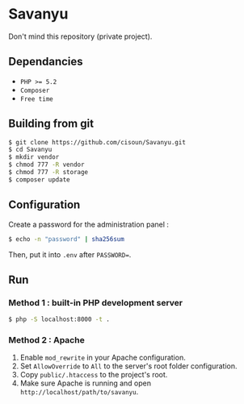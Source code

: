 # Savanyu

Don't mind this repository (private project).

## Dependancies
 
- `PHP >= 5.2`
- `Composer`
- `Free time`

## Building from git

```bash
$ git clone https://github.com/cisoun/Savanyu.git
$ cd Savanyu
$ mkdir vendor
$ chmod 777 -R vendor
$ chmod 777 -R storage
$ composer update
```

## Configuration

Create a password for the administration panel :
```bash
$ echo -n "password" | sha256sum
```

Then, put it into `.env` after `PASSWORD=`.

## Run

### Method 1 : built-in PHP development server

```bash
$ php -S localhost:8000 -t .
```

### Method 2 : Apache

1. Enable `mod_rewrite` in your Apache configuration.
2. Set `AllowOverride` to `All` to the server's root folder configuration.
3. Copy `public/.htaccess` to the project's root.
4. Make sure Apache is running and open `http://localhost/path/to/savanyu`.
